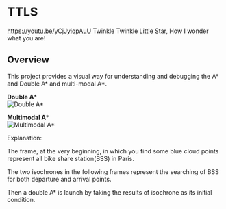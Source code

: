 # TTLS
https://youtu.be/yCjJyiqpAuU
Twinkle Twinkle Little Star, How I wonder what you are!


## Overview
This project provides a visual way for understanding and debugging the A* and Double A* and multi-modal A*.

**Double A***  
![Double A*](example_images/double_a_star.gif?raw=true "Double A*")  



**Multimodal A***  
![Multimodal A*](example_images/multimodal_a_star.gif?raw=true "Multimodal A*")

Explanation:

The frame, at the very beginning, in which you find some blue cloud points represent all bike share station(BSS) in Paris. 

The two isochrones in the following frames represent the searching of BSS for both departure and arrival points.
 
Then a double A* is launch by taking the results of isochrone as its initial condition.   
